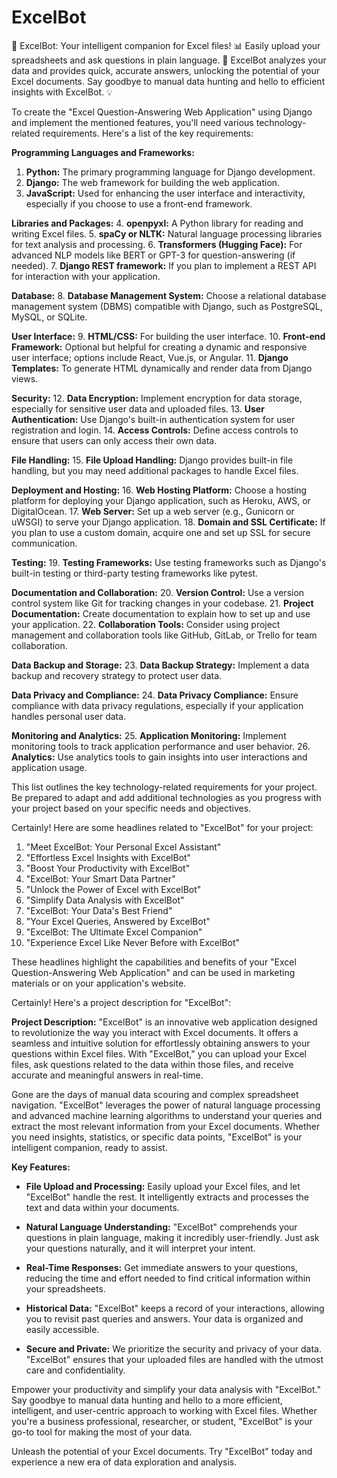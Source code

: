 # ExcelBot
🚀 ExcelBot: Your intelligent companion for Excel files! 📊 Easily upload your spreadsheets and ask questions in plain language. 🤖 ExcelBot analyzes your data and provides quick, accurate answers, unlocking the potential of your Excel documents. Say goodbye to manual data hunting and hello to efficient insights with ExcelBot. 💡


To create the "Excel Question-Answering Web Application" using Django and implement the mentioned features, you'll need various technology-related requirements. Here's a list of the key requirements:

**Programming Languages and Frameworks:**
1. **Python:** The primary programming language for Django development.
2. **Django:** The web framework for building the web application.
3. **JavaScript:** Used for enhancing the user interface and interactivity, especially if you choose to use a front-end framework.

**Libraries and Packages:**
4. **openpyxl:** A Python library for reading and writing Excel files.
5. **spaCy or NLTK:** Natural language processing libraries for text analysis and processing.
6. **Transformers (Hugging Face):** For advanced NLP models like BERT or GPT-3 for question-answering (if needed).
7. **Django REST framework:** If you plan to implement a REST API for interaction with your application.

**Database:**
8. **Database Management System:** Choose a relational database management system (DBMS) compatible with Django, such as PostgreSQL, MySQL, or SQLite.

**User Interface:**
9. **HTML/CSS:** For building the user interface.
10. **Front-end Framework:** Optional but helpful for creating a dynamic and responsive user interface; options include React, Vue.js, or Angular.
11. **Django Templates:** To generate HTML dynamically and render data from Django views.

**Security:**
12. **Data Encryption:** Implement encryption for data storage, especially for sensitive user data and uploaded files.
13. **User Authentication:** Use Django's built-in authentication system for user registration and login.
14. **Access Controls:** Define access controls to ensure that users can only access their own data.

**File Handling:**
15. **File Upload Handling:** Django provides built-in file handling, but you may need additional packages to handle Excel files.

**Deployment and Hosting:**
16. **Web Hosting Platform:** Choose a hosting platform for deploying your Django application, such as Heroku, AWS, or DigitalOcean.
17. **Web Server:** Set up a web server (e.g., Gunicorn or uWSGI) to serve your Django application.
18. **Domain and SSL Certificate:** If you plan to use a custom domain, acquire one and set up SSL for secure communication.

**Testing:**
19. **Testing Frameworks:** Use testing frameworks such as Django's built-in testing or third-party testing frameworks like pytest.

**Documentation and Collaboration:**
20. **Version Control:** Use a version control system like Git for tracking changes in your codebase.
21. **Project Documentation:** Create documentation to explain how to set up and use your application.
22. **Collaboration Tools:** Consider using project management and collaboration tools like GitHub, GitLab, or Trello for team collaboration.

**Data Backup and Storage:**
23. **Data Backup Strategy:** Implement a data backup and recovery strategy to protect user data.

**Data Privacy and Compliance:**
24. **Data Privacy Compliance:** Ensure compliance with data privacy regulations, especially if your application handles personal user data.

**Monitoring and Analytics:**
25. **Application Monitoring:** Implement monitoring tools to track application performance and user behavior.
26. **Analytics:** Use analytics tools to gain insights into user interactions and application usage.

This list outlines the key technology-related requirements for your project. Be prepared to adapt and add additional technologies as you progress with your project based on your specific needs and objectives.










Certainly! Here are some headlines related to "ExcelBot" for your project:

1. "Meet ExcelBot: Your Personal Excel Assistant"
2. "Effortless Excel Insights with ExcelBot"
3. "Boost Your Productivity with ExcelBot"
4. "ExcelBot: Your Smart Data Partner"
5. "Unlock the Power of Excel with ExcelBot"
6. "Simplify Data Analysis with ExcelBot"
7. "ExcelBot: Your Data's Best Friend"
8. "Your Excel Queries, Answered by ExcelBot"
9. "ExcelBot: The Ultimate Excel Companion"
10. "Experience Excel Like Never Before with ExcelBot"

These headlines highlight the capabilities and benefits of your "Excel Question-Answering Web Application" and can be used in marketing materials or on your application's website.








Certainly! Here's a project description for "ExcelBot":

**Project Description:**
"ExcelBot" is an innovative web application designed to revolutionize the way you interact with Excel documents. It offers a seamless and intuitive solution for effortlessly obtaining answers to your questions within Excel files. With "ExcelBot," you can upload your Excel files, ask questions related to the data within those files, and receive accurate and meaningful answers in real-time.

Gone are the days of manual data scouring and complex spreadsheet navigation. "ExcelBot" leverages the power of natural language processing and advanced machine learning algorithms to understand your queries and extract the most relevant information from your Excel documents. Whether you need insights, statistics, or specific data points, "ExcelBot" is your intelligent companion, ready to assist.

**Key Features:**
- **File Upload and Processing:** Easily upload your Excel files, and let "ExcelBot" handle the rest. It intelligently extracts and processes the text and data within your documents.

- **Natural Language Understanding:** "ExcelBot" comprehends your questions in plain language, making it incredibly user-friendly. Just ask your questions naturally, and it will interpret your intent.

- **Real-Time Responses:** Get immediate answers to your questions, reducing the time and effort needed to find critical information within your spreadsheets.

- **Historical Data:** "ExcelBot" keeps a record of your interactions, allowing you to revisit past queries and answers. Your data is organized and easily accessible.

- **Secure and Private:** We prioritize the security and privacy of your data. "ExcelBot" ensures that your uploaded files are handled with the utmost care and confidentiality.

Empower your productivity and simplify your data analysis with "ExcelBot." Say goodbye to manual data hunting and hello to a more efficient, intelligent, and user-centric approach to working with Excel files. Whether you're a business professional, researcher, or student, "ExcelBot" is your go-to tool for making the most of your data.

Unleash the potential of your Excel documents. Try "ExcelBot" today and experience a new era of data exploration and analysis.

